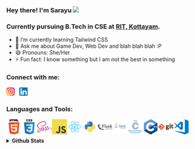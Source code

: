 ### Hey there! I'm Sarayu <img src="https://raw.githubusercontent.com/MartinHeinz/MartinHeinz/master/wave.gif" width="30px">
### Currently pursuing B.Tech in CSE at [RIT, Kottayam](http://www.rit.ac.in/).

- 🌱 I’m currently learning Tailwind CSS
- 💬 Ask me about Game Dev, Web Dev and blah blah blah :P
- 😄 Pronouns: She/Her
- ⚡ Fun fact: I know something but I am not the best in something

### Connect with me:

<a href = 'https://www.instagram.com/s_r_y_u_._._/'><img src = 'img/instagram.png' width='22px'></a>&nbsp;&nbsp;
<a href = 'https://www.linkedin.com/in/sarayu-suresh-4bb9511b2/'><img src = 'img/linkedin.png' width='22px'></a>
<br/>
### Languages and Tools:
<p align="left"> 
  <img align="left" alt="HTML5" width="40px" src="https://raw.githubusercontent.com/github/explore/80688e429a7d4ef2fca1e82350fe8e3517d3494d/topics/html/html.png" />
<img align="left" alt="CSS3" width="40px" src="https://raw.githubusercontent.com/github/explore/80688e429a7d4ef2fca1e82350fe8e3517d3494d/topics/css/css.png" />
<img align="left" alt="Sass" width="40px" src="https://raw.githubusercontent.com/github/explore/80688e429a7d4ef2fca1e82350fe8e3517d3494d/topics/sass/sass.png" />
  <img align="left" alt="JS" width="40px" src="https://raw.githubusercontent.com/github/explore/80688e429a7d4ef2fca1e82350fe8e3517d3494d/topics/javascript/javascript.png" />
  <img align="left" alt="React" width="40px" src="https://raw.githubusercontent.com/github/explore/80688e429a7d4ef2fca1e82350fe8e3517d3494d/topics/react/react.png" />
  <img align="left" alt="Python" width="40px" src="https://raw.githubusercontent.com/github/explore/80688e429a7d4ef2fca1e82350fe8e3517d3494d/topics/python/python.png" />
  <img align="left" alt="flask" width="40px" src="https://raw.githubusercontent.com/github/explore/80688e429a7d4ef2fca1e82350fe8e3517d3494d/topics/flask/flask.png" />
  <img align="left" alt="Java" width="40px" src="https://raw.githubusercontent.com/github/explore/80688e429a7d4ef2fca1e82350fe8e3517d3494d/topics/java/java.png" />
  <img align="left" alt="C" width="40px" src="https://raw.githubusercontent.com/github/explore/80688e429a7d4ef2fca1e82350fe8e3517d3494d/topics/c/c.png" />
  <img align="left" alt="C++" width="40px" src="https://raw.githubusercontent.com/github/explore/80688e429a7d4ef2fca1e82350fe8e3517d3494d/topics/cpp/cpp.png" />
  <img align="left" alt="git" width="40px" src="https://raw.githubusercontent.com/github/explore/80688e429a7d4ef2fca1e82350fe8e3517d3494d/topics/git/git.png" />
  <img align="left" alt="VScode" width="40px" src="https://raw.githubusercontent.com/github/explore/80688e429a7d4ef2fca1e82350fe8e3517d3494d/topics/visual-studio-code/visual-studio-code.png" />
<br/>
<br/>
<details>
<summary>
  <b>Github Stats</b>
</summary>
<p align="center"> <img src="https://github-readme-stats.vercel.app/api?username=sarayu-suresh&show_icons=true&theme=gotham" alt="Sarayu Suresh | Stats" />
</details>
